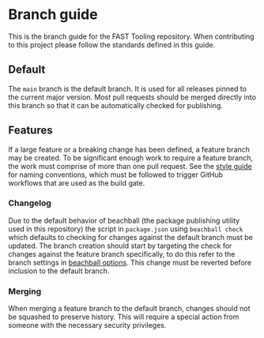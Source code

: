 # Branch guide

This is the branch guide for the FAST Tooling repository. When contributing to this project please follow the standards defined in this guide.

## Default

The `main` branch is the default branch. It is used for all releases pinned to the current major version. Most pull requests should be merged directly into this branch so that it can be automatically checked for publishing.

## Features

If a large feature or a breaking change has been defined, a feature branch may be created. To be significant enough work to require a feature branch, the work must comprise of more than one pull request. See the [style guide](./STYLE_GUIDE.md) for naming conventions, which must be followed to trigger GitHub workflows that are used as the build gate.

### Changelog

Due to the default behavior of beachball (the package publishing utility used in this repository) the script in `package.json` using `beachball check` which defaults to checking for changes against the default branch must be updated. The branch creation should start by targeting the check for changes against the feature branch specifically, to do this refer to the branch settings in [beachball options](https://github.com/microsoft/beachball/blob/master/docs/overview/configuration.md#options). This change must be reverted before inclusion to the default branch.

### Merging

When merging a feature branch to the default branch, changes should not be squashed to preserve history. This will require a special action from someone with the necessary security privileges.